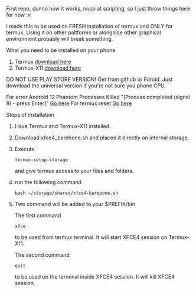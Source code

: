 First repo, dunno how it works, noob at scripting, so I just throw things here for now :v 

I made this to be used on FRESH installation of termux and ONLY for termux.
Using it on other paltforms or alongside other graphical environment probably will break something.

What you need to be installed on your phone
1. Termux [download here](https://github.com/termux/termux-app/releases/tag/v0.118.1)
2. Termux-X11 [download here](https://github.com/termux/termux-x11/releases/tag/nightly)

DO NOT USE PLAY STORE VERSION! Get from github or Fdroid. Just download the universal version if you're not sure you phone CPU.

For error  Android 12 Phantom Processes Killed "[Process completed (signal 9) - press Enter]" [Go here](https://github.com/termux/termux-app/issues/2366)
For termux reset [Go here](https://github.com/termux/termux-app/issues/3643)

Steps of installation

1. Have Termux and Termux-X11 installed.
2. Download xfce4_barebone.sh and placed it directly on internal storage.
3. Execute
   ```
   termux-setup-storage
   ```
   and give termux access to your files and folders.
4. run the following command
   ```
   bash ~/storage/shared/xfce4-barebone.sh
   ```
5.  Two command will be added to your $PREFIX/bin

    The first command
    ```
    xfce
    ```
    to be used from termux terminal. It will start XFCE4 session on Termux-X11.

    The second command
    ```
    quit
    ```
    to be used on the terminal inside XFCE4 session. It will kill XFCE4 session.
    
